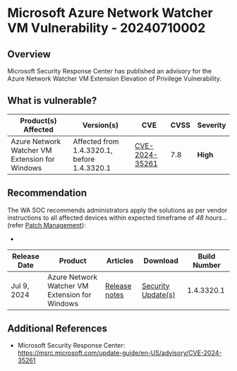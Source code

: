 # Microsoft Azure Network Watcher VM Vulnerability - 20240710002

## Overview

Microsoft Security Response Center has published an advisory for the Azure Network Watcher VM Extension Elevation of Privilege Vulnerability.

## What is vulnerable?

| Product(s) Affected                            | Version(s)                                  | CVE                                                               | CVSS | Severity |
| ---------------------------------------------- | ------------------------------------------- | ----------------------------------------------------------------- | ---- | -------- |
| Azure Network Watcher VM Extension for Windows | Affected from 1.4.3320.1, before 1.4.3320.1 | [CVE-2024-35261](https://nvd.nist.gov/vuln/detail/CVE-2024-35261) | 7.8  | **High** |

## Recommendation

The WA SOC recommends administrators apply the solutions as per vendor instructions to all affected devices within expected timeframe of *48 hours...* (refer [Patch Management](../guidelines/patch-management.md)):

-

| **Release Date** | **Product**                                    | **Articles**                                                                                                             | **Download**                                                                                                                  | **Build Number** |
| ---------------- | ---------------------------------------------- | ------------------------------------------------------------------------------------------------------------------------ | ----------------------------------------------------------------------------------------------------------------------------- | ---------------- |
| Jul 9, 2024      | Azure Network Watcher VM Extension for Windows | [Release notes](https://learn.microsoft.com/en-us/azure/virtual-machines/extensions/network-watcher-update?tabs=windows) | [Security Update(s)](https://learn.microsoft.com/en-us/azure/virtual-machines/extensions/network-watcher-update?tabs=windows) | 1.4.3320.1       |

## Additional References

- Microsoft Security Response Center: <https://msrc.microsoft.com/update-guide/en-US/advisory/CVE-2024-35261>
